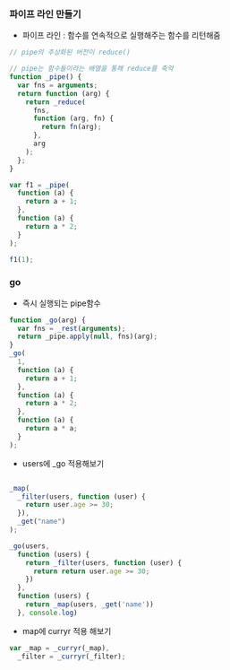 ### 파이프 라인 만들기

- 파이프 라인 : 함수를 연속적으로 실행해주는 함수를 리턴해줌

```js
// pipe의 추상화된 버전이 reduce()

// pipe는 함수들이라는 배열을 통해 reduce를 축약
function _pipe() {
  var fns = arguments;
  return function (arg) {
    return _reduce(
      fns,
      function (arg, fn) {
        return fn(arg);
      },
      arg
    );
  };
}

var f1 = _pipe(
  function (a) {
    return a + 1;
  },
  function (a) {
    return a * 2;
  }
);

f1(1);
```

### go

- 즉시 실행되는 pipe함수

```js
function _go(arg) {
  var fns = _rest(arguments);
  return _pipe.apply(null, fns)(arg);
}
_go(
  1,
  function (a) {
    return a + 1;
  },
  function (a) {
    return a * 2;
  },
  function (a) {
    return a * a;
  }
);
```

- users에 \_go 적용해보기

```js

_map(
  _filter(users, function (user) {
    return user.age >= 30;
  }),
  _get("name")
);

_go(users,
  function (users) {
    return _filter(users, function (user) {
      return return user.age >= 30;
    })
  },
  function (users) {
    return _map(users, _get('name'))
  }, console.log)

```

- map에 curryr 적용 해보기

```js
var _map = _curryr(_map),
  _filter = _curryr(_filter);
```
